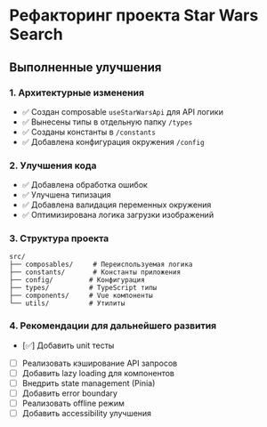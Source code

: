 # Рефакторинг проекта Star Wars Search

## Выполненные улучшения

### 1. Архитектурные изменения

- ✅ Создан composable `useStarWarsApi` для API логики
- ✅ Вынесены типы в отдельную папку `/types`
- ✅ Созданы константы в `/constants`
- ✅ Добавлена конфигурация окружения `/config`

### 2. Улучшения кода

- ✅ Добавлена обработка ошибок
- ✅ Улучшена типизация
- ✅ Добавлена валидация переменных окружения
- ✅ Оптимизирована логика загрузки изображений

### 3. Структура проекта

```
src/
├── composables/     # Переиспользуемая логика
├── constants/       # Константы приложения
├── config/         # Конфигурация
├── types/          # TypeScript типы
├── components/     # Vue компоненты
└── utils/          # Утилиты
```

### 4. Рекомендации для дальнейшего развития

- [✅] Добавить unit тесты
- [ ] Реализовать кэширование API запросов
- [ ] Добавить lazy loading для компонентов
- [ ] Внедрить state management (Pinia)
- [ ] Добавить error boundary
- [ ] Реализовать offline режим
- [ ] Добавить accessibility улучшения
